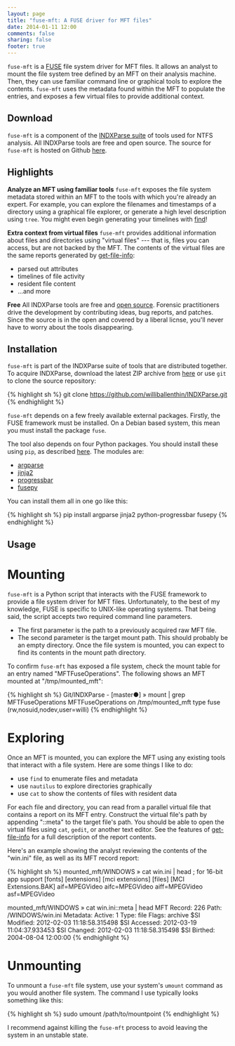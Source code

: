 ```yaml
---
layout: page
title: "fuse-mft: A FUSE driver for MFT files"
date: 2014-01-11 12:00
comments: false
sharing: false
footer: true
---
```


`fuse-mft` is a [FUSE](http://fuse.sourceforge.org) file system driver for MFT files. It allows an analyst
to mount the file system tree defined by an MFT on their analysis machine.
Then, they can use familiar command line or graphical tools to explore the
contents. `fuse-mft` uses the metadata found within the MFT to populate the 
entries, and exposes a few virtual files to provide additional context.  


Download
--------
`fuse-mft` is a component of the [INDXParse suite](/forensics/mft/indxparse)
of tools used for NTFS analysis. All INDXParse tools are free and open source.
The source for `fuse-mft` is hosted on Github 
[here](https://github.com/williballenthin/INDXParse/blob/master/fuse-mft.py).


Highlights
----------
**Analyze an MFT using familiar tools** `fuse-mft` exposes the file system
metadata stored within an MFT to the tools with which you're already an expert.
For example, you can explore the filenames and timestamps of a directory 
using a graphical file explorer, or generate a high level description using
`tree`. You might even begin generating your timelines with
[find](http://gist.github.com/williballenthin/7214987)!


**Extra context from virtual files** `fuse-mft` provides additional information
about files and directories using "virtual files" --- that is, files you can
access, but are not backed by the MFT. The contents of the virtual files are the
same reports generated by [get-file-info](/forensics/mft/get_file_info/):

  - parsed out attributes
  - timelines of file activity
  - resident file content
  - ...and more


**Free** All INDXParse tools are free and 
[open source](https://raw2.github.com/williballenthin/INDXParse/master/LICENSE). 
Forensic practitioners drive the development by contributing ideas, bug reports, 
and patches. Since the source is in the open and covered by a liberal licnse,
you'll never have to worry about the tools disappearing. 


Installation
------------
`fuse-mft` is part of the INDXParse suite of tools that are distributed
together. To acquire INDXParse, download the latest ZIP archive from 
[here](https://github.com/williballenthin/INDXParse/archive/master.zip) or use
`git` to clone the source repository:

{% highlight sh %}
git clone https://github.com/williballenthin/INDXParse.git
{% endhighlight %}

`fuse-mft` depends on a few freely available external packages. Firstly,
the FUSE framework must be installed. On a Debian based system, this mean
you must install the package `fuse`. 

The tool also depends on four Python packages. You should
install these using `pip`, as described 
[here](/blog/2014/01/11/how-to-install-the-python-package-manager/).
 The modules are:

  - [argparse](https://pypi.python.org/pypi/argparse)
  - [jinja2](http://jinja.pocoo.org/docs/)
  - [progressbar](http://code.google.com/p/python-progressbar/)
  - [fusepy](https://github.com/terencehonles/fusepy/)

You can install them all in one go like this:

{% highlight sh %}
pip install argparse jinja2 python-progressbar fusepy
{% endhighlight %}


Usage
-----

Mounting
========
`fuse-mft` is a Python script that interacts with the FUSE framework to
provide a file system driver for MFT files. Unfortunately, to the best
of my knowledge, FUSE is specific to UNIX-like operating systems. That
being said, the script accepts two required command line parameters.

  - The first parameter is the path to a previously acquired raw MFT file.
  - The second parameter is the target mount path. This should probably be
an empty directory. Once the file system is mounted, you can expect to 
find its contents in the mount path directory.


To confirm `fuse-mft` has exposed a file system, check 
the mount table for an entry named "MFTFuseOperations". The following
shows an MFT mounted at "/tmp/mounted_mft":

{% highlight sh %}
Git/INDXParse - [master●] » mount | grep MFTFuseOperations
MFTFuseOperations on /tmp/mounted_mft type fuse (rw,nosuid,nodev,user=willi)
{% endhighlight %}

Exploring
=========
Once an MFT is mounted, you can explore the MFT using any existing tools
that interact with a file system.  Here are some things I like to do:

  - use `find` to enumerate files and metadata
  - use `nautilus` to explore directories graphically
  - use `cat` to show the contents of files with resident data

For each file and directory, you can read from a parallel virtual file that
contains a report on its MFT entry. Construct the virtual file's path by 
appending "::meta" to the target file's path. You should be able to open 
the virtual files using `cat`, `gedit`, or another text editor. See the 
features of [get-file-info](/forensics/mft/get_file_info)
for a full description of the report contents.

Here's an example showing the analyst reviewing the contents of the "win.ini"
file, as well as its MFT record report:

{% highlight sh %}
mounted_mft/WINDOWS  » cat win.ini | head
; for 16-bit app support
[fonts]
[extensions]
[mci extensions]
[files]
[MCI Extensions.BAK]
aif=MPEGVideo
aifc=MPEGVideo
aiff=MPEGVideo
asf=MPEGVideo


mounted_mft/WINDOWS  » cat win.ini::meta | head
MFT Record: 226
Path: /WINDOWS/win.ini
Metadata:
  Active: 1
  Type: file
  Flags: archive
  $SI Modified: 2012-02-03 11:18:58.315498
  $SI Accessed: 2012-03-19 11:04:37.933453
  $SI Changed: 2012-02-03 11:18:58.315498
  $SI Birthed: 2004-08-04 12:00:00
{% endhighlight %}

Unmounting
==========
To unmount a `fuse-mft` file system, use your system's `umount` command
as you would another file system. The command I use typically looks something
like this:

{% highlight sh %}
sudo umount /path/to/mountpoint
{% endhighlight %}

I recommend against killing the `fuse-mft` process to avoid leaving the system
in an unstable state.
